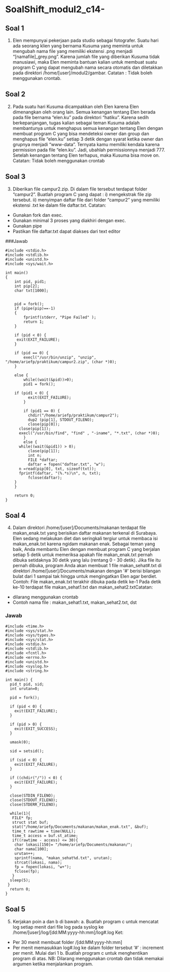 # SoalShift_modul2_c14-

## Soal 1
1. Elen mempunyai pekerjaan pada studio sebagai fotografer. Suatu hari ada seorang klien yang bernama Kusuma yang meminta untuk mengubah nama file yang memiliki ekstensi .png menjadi “[namafile]_grey.png”. Karena jumlah file yang diberikan Kusuma tidak manusiawi, maka Elen meminta bantuan kalian untuk membuat suatu program C yang dapat mengubah nama secara otomatis dan diletakkan pada direktori /home/[user]/modul2/gambar.
Catatan : Tidak boleh menggunakan crontab.

## Soal 2
2. Pada suatu hari Kusuma dicampakkan oleh Elen karena Elen dimenangkan oleh orang lain. Semua kenangan tentang Elen berada pada file bernama “elen.ku” pada direktori “hatiku”. Karena sedih berkepanjangan, tugas kalian sebagai teman Kusuma adalah membantunya untuk menghapus semua kenangan tentang Elen dengan membuat
program C yang bisa mendeteksi owner dan group dan menghapus file “elen.ku” setiap 3 detik dengan syarat ketika owner dan grupnya menjadi “www-data”. Ternyata kamu
memiliki kendala karena permission pada file “elen.ku”. Jadi, ubahlah permissionnya menjadi 777. Setelah kenangan tentang Elen terhapus, maka Kusuma bisa move on.
Catatan: Tidak boleh menggunakan crontab 

## Soal 3
3. Diberikan file campur2.zip. Di dalam file tersebut terdapat folder “campur2”. Buatlah program C yang dapat :
i) mengekstrak file zip tersebut. 
ii) menyimpan daftar file dari folder “campur2” yang memiliki ekstensi .txt ke dalam file daftar.txt.
Catatan:
- Gunakan fork dan exec.
- Gunakan minimal 3 proses yang diakhiri dengan exec.
- Gunakan pipe
- Pastikan file daftar.txt dapat diakses dari text editor

###Jawab
```
#include <stdio.h>
#include <stdlib.h>
#include <unistd.h>
#include <sys/wait.h>

int main()
{
    int pid, pid1;
    int pip[2];
    char txt[1000];


    pid = fork();
    if (pipe(pip)==-1)
    {
        fprintf(stderr, "Pipe Failed" );
        return 1;
    }

    if (pid < 0) {
     exit(EXIT_FAILURE);
    }

    if (pid == 0) {
        execl("/usr/bin/unzip", "unzip", "/home/ariefp/praktikum/campur2.zip", (char *)0);
    }

    else {
        while((wait(&pid))>0);
        pid1 = fork();

	if (pid1 < 0) {
    	  exit(EXIT_FAILURE);
    	}

        if (pid1 == 0) {
          chdir("/home/ariefp/praktikum/campur2");
          dup2 (pip[1], STDOUT_FILENO);
    	  close(pip[0]);
   	  close(pip[1]);
	  execl("/usr/bin/find", "find" , "-iname", "*.txt", (char *)0);
        }
        else {
	  while((wait(&pid1)) > 0);
          close(pip[1]);
          int n;
          FILE *daftar;
          daftar = fopen("daftar.txt", "w");
	  n =read(pip[0], txt, sizeof(txt));
	  fprintf(daftar, "(%.*s)\n", n, txt);
          fclose(daftar);
	}
    }

    return 0;
}

```



## Soal 4
4. Dalam direktori /home/[user]/Documents/makanan terdapat file makan_enak.txt yang berisikan daftar makanan terkenal di Surabaya. Elen sedang melakukan diet dan
seringkali tergiur untuk membaca isi makan_enak.txt karena ngidam makanan enak. Sebagai teman yang baik, Anda membantu Elen dengan membuat program C yang
berjalan setiap 5 detik untuk memeriksa apakah file makan_enak.txt pernah dibuka setidaknya 30 detik yang lalu (rentang 0 - 30 detik).
Jika file itu pernah dibuka, program Anda akan membuat 1 file makan_sehat#.txt di direktori /home/[user]/Documents/makanan dengan '#' berisi bilangan bulat dari 1
sampai tak hingga untuk mengingatkan Elen agar berdiet. 
Contoh:
File makan_enak.txt terakhir dibuka pada detik ke-1
Pada detik ke-10 terdapat file makan_sehat1.txt dan makan_sehat2.txtCatatan:
- dilarang menggunakan crontab
- Contoh nama file : makan_sehat1.txt, makan_sehat2.txt, dst

### Jawab
```
#include <time.h>
#include <sys/stat.h>
#include <sys/types.h>
#include <sys/stat.h>
#include <stdio.h>
#include <stdlib.h>
#include <fcntl.h>
#include <errno.h>
#include <unistd.h>
#include <syslog.h>
#include <string.h>

int main() {
  pid_t pid, sid;
  int urutan=0;

  pid = fork();

  if (pid < 0) {
    exit(EXIT_FAILURE);
  }

  if (pid > 0) {
    exit(EXIT_SUCCESS);
  }

  umask(0);

  sid = setsid();

  if (sid < 0) {
    exit(EXIT_FAILURE);
  }

  if ((chdir("/")) < 0) {
    exit(EXIT_FAILURE);
  }

  close(STDIN_FILENO);
  close(STDOUT_FILENO);
  close(STDERR_FILENO);

  while(1){
   FILE* fp;
   struct stat buf;
   stat("/home/ariefp/Documents/makanan/makan_enak.txt", &buf);
   time_t rawtime = time(NULL);
   time_t access = buf.st_atime;
   if((rawtime - access) <= 30){
    char lokasi[150]= "/home/ariefp/Documents/makanan/";
    char nama[100];
    urutan++;
    sprintf(nama, "makan_sehat%d.txt", urutan);
    strcat(lokasi, nama);
    fp = fopen(lokasi, "w+");
    fclose(fp);
   }
  sleep(5);
 }
  return 0;
}

```

## Soal 5
5. Kerjakan poin a dan b di bawah:
a. Buatlah program c untuk mencatat log setiap menit dari file log pada syslog ke
/home/[user]/log/[dd:MM:yyyy-hh:mm]/log#.log
Ket:
- Per 30 menit membuat folder /[dd:MM:yyyy-hh:mm]
- Per menit memasukkan log#.log ke dalam folder tersebut
‘#’ : increment per menit. Mulai dari 1
b. Buatlah program c untuk menghentikan program di atas.
NB: Dilarang menggunakan crontab dan tidak memakai argumen ketika menjalankan
program.
